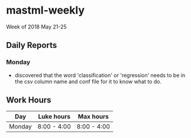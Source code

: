 # mastml-weekly

Week of 2018 May 21-25

## Daily Reports

### Monday

- discovered that the word 'classification' or 'regression' needs to be in the csv column name and conf file for it to know what to do.

## Work Hours

Day | Luke hours | Max hours
--- | --- | ---
Monday | 8:00 - 4:00 | 8:00 - 4:00
